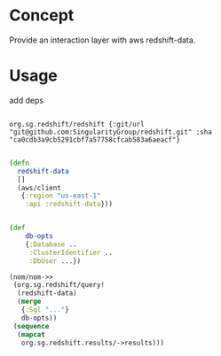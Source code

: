 # Concept

Provide an interaction layer with aws redshift-data.

# Usage

add deps

```edn

org.sg.redshift/redshift {:git/url "git@github.com:SingularityGroup/redshift.git" :sha "ca0cdb3a9cb5291cbf7a57758cfcab583a6aeacf"}
```


```clojure

(defn
  redshift-data
  []
  (aws/client
   {:region "us-east-1"
    :api :redshift-data}))


(def
    db-opts
    {:Database ..
     :ClusterIdentifier ..
     :DbUser ...})

(nom/nom->>
 (org.sg.redshift/query!
  (redshift-data)
  (merge
   {:Sql "..."}
   db-opts))
 (sequence
  (mapcat
   org.sg.redshift.results/->results)))
```
